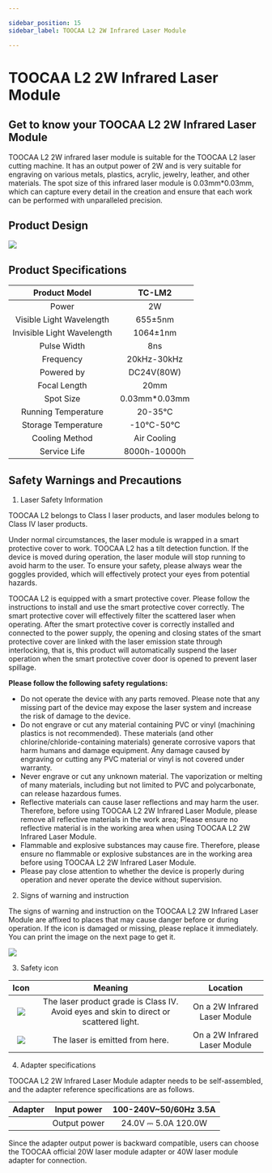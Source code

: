 ```yaml
---

sidebar_position: 15
sidebar_label: TOOCAA L2 2W Infrared Laser Module

---
```

# TOOCAA L2 2W Infrared Laser Module
## Get to know your TOOCAA L2 2W Infrared Laser Module
TOOCAA L2 2W infrared laser module is suitable for the TOOCAA L2 laser cutting machine. It has an output power of 2W and is very suitable for engraving on various metals, plastics, acrylic, jewelry, leather, and other materials. The spot size of this infrared laser module is 0.03mm*0.03mm, which can capture every detail in the creation and ensure that each work can be performed with unparalleled precision.

## Product Design
![](http://wiki-toocaa.oss-cn-hongkong.aliyuncs.com/2w.jpg)

## **Product Specifications**
| Product Model | TC-LM2 |
| :---: | :---: |
| Power | 2W |
| Visible Light Wavelength | 655±5nm |
| Invisible Light Wavelength | 1064±1nm |
| Pulse Width | 8ns |
| Frequency | 20kHz-30kHz |
| Powered by | DC24V(80W) |
| Focal Length | 20mm |
| Spot Size | 0.03mm*0.03mm |
| Running Temperature | 20-35°C |
| Storage Temperature | -10℃-50℃ |
| Cooling Method | Air Cooling |
| Service Life | 8000h-10000h |




## Safety Warnings and Precautions
1. Laser Safety Information

TOOCAA L2 belongs to Class I laser products, and laser modules belong to Class IV laser products.

Under normal circumstances, the laser module is wrapped in a smart protective cover to work. TOOCAA L2 has a tilt detection function. If the device is moved during operation, the laser module will stop running to avoid harm to the user. To ensure your safety, please always wear the goggles provided, which will effectively protect your eyes from potential hazards.

TOOCAA L2 is equipped with a smart protective cover. Please follow the instructions to install and use the smart protective cover correctly. The smart protective cover will effectively filter the scattered laser when operating. After the smart protective cover is correctly installed and connected to the power supply, the opening and closing states of the smart protective cover are linked with the laser emission state through interlocking, that is, this product will automatically suspend the laser operation when the smart protective cover door is opened to prevent laser spillage.



**Please follow the following safety regulations:**

+ Do not operate the device with any parts removed. Please note that any missing part of the device may expose the laser system and increase the risk of damage to the device. 
+ Do not engrave or cut any material containing PVC or vinyl (machining plastics is not recommended). These materials (and other chlorine/chloride-containing materials) generate corrosive vapors that harm humans and damage equipment. Any damage caused by engraving or cutting any PVC material or vinyl is not covered under warranty. 
+ Never engrave or cut any unknown material. The vaporization or melting of many materials, including but not limited to PVC and polycarbonate, can release hazardous fumes. 
+ Reflective materials can cause laser reflections and may harm the user. Therefore, before using TOOCAA L2 2W Infrared Laser Module, please remove all reflective materials in the work area; Please ensure no reflective material is in the working area when using TOOCAA L2 2W Infrared Laser Module.
+ Flammable and explosive substances may cause fire. Therefore,  please ensure no flammable or explosive substances are in the working area before using TOOCAA L2 2W Infrared Laser Module.
+ Please pay close attention to whether the device is properly during operation and never operate the device without supervision.



2. Signs of warning and instruction

The signs of warning and instruction on the TOOCAA L2 2W Infrared Laser Module are affixed to places that may cause danger before or during operation. If the icon is damaged or missing, please replace it immediately. You can print the image on the next page to get it.

![](http://wiki-toocaa.oss-cn-hongkong.aliyuncs.com/2w%E6%8C%87%E7%A4%BA.jpg)

3. Safety icon

| Icon | Meaning | Location |
| :---: | :---: | :---: |
| ![](http://wiki-toocaa.oss-cn-hongkong.aliyuncs.com/%E5%AE%89%E5%85%A8%E7%AC%AC%E4%B8%80/2w.png) | The laser product grade is Class IV. Avoid eyes and skin to direct or scattered light.<br/> | On a 2W Infrared Laser Module |
| ![](http://wiki-toocaa.oss-cn-hongkong.aliyuncs.com/%E5%AE%89%E5%85%A8%E7%AC%AC%E4%B8%80/biu.png) | The laser is emitted from here. | On a 2W Infrared Laser Module |


4. Adapter specifications

TOOCAA L2 2W Infrared Laser Module adapter needs to be self-assembled, and the adapter reference specifications are as follows.

| Adapter | Input power | 100-240V~50/60Hz 3.5A |
| :---: | :---: | :---: |
| | Output power | 24.0V ⎓ 5.0A 120.0W |


Since the adapter output power is backward compatible, users can choose the TOOCAA official 20W laser module adapter or 40W laser module adapter for connection.

